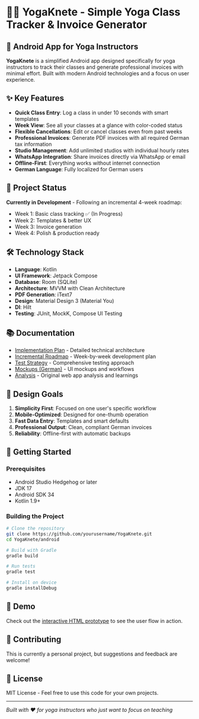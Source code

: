 # 🧘‍♀️ YogaKnete - Simple Yoga Class Tracker & Invoice Generator

## 📱 Android App for Yoga Instructors

**YogaKnete** is a simplified Android app designed specifically for yoga instructors to track their classes and generate professional invoices with minimal effort. Built with modern Android technologies and a focus on user experience.

## ✨ Key Features

- **Quick Class Entry**: Log a class in under 10 seconds with smart templates
- **Week View**: See all your classes at a glance with color-coded status
- **Flexible Cancellations**: Edit or cancel classes even from past weeks  
- **Professional Invoices**: Generate PDF invoices with all required German tax information
- **Studio Management**: Add unlimited studios with individual hourly rates
- **WhatsApp Integration**: Share invoices directly via WhatsApp or email
- **Offline-First**: Everything works without internet connection
- **German Language**: Fully localized for German users

## 🚀 Project Status

**Currently in Development** - Following an incremental 4-week roadmap:
- Week 1: Basic class tracking ✅ (In Progress)
- Week 2: Templates & better UX
- Week 3: Invoice generation
- Week 4: Polish & production ready

## 🛠️ Technology Stack

- **Language**: Kotlin
- **UI Framework**: Jetpack Compose  
- **Database**: Room (SQLite)
- **Architecture**: MVVM with Clean Architecture
- **PDF Generation**: iText7
- **Design**: Material Design 3 (Material You)
- **DI**: Hilt
- **Testing**: JUnit, MockK, Compose UI Testing

## 📚 Documentation

- [Implementation Plan](ANDROID_IMPLEMENTATION_PLAN.md) - Detailed technical architecture
- [Incremental Roadmap](ANDROID_INCREMENTAL_ROADMAP.md) - Week-by-week development plan
- [Test Strategy](ANDROID_TEST_PLAN.md) - Comprehensive testing approach
- [Mockups (German)](MOCKUPS_DEUTSCH.md) - UI mockups and workflows
- [Analysis](ANDROID_PORT_ANALYSIS.md) - Original web app analysis and learnings

## 🎯 Design Goals

1. **Simplicity First**: Focused on one user's specific workflow
2. **Mobile-Optimized**: Designed for one-thumb operation
3. **Fast Data Entry**: Templates and smart defaults
4. **Professional Output**: Clean, compliant German invoices
5. **Reliability**: Offline-first with automatic backups

## 🚦 Getting Started

### Prerequisites
- Android Studio Hedgehog or later
- JDK 17
- Android SDK 34
- Kotlin 1.9+

### Building the Project
```bash
# Clone the repository
git clone https://github.com/yourusername/YogaKnete.git
cd YogaKnete/android

# Build with Gradle
gradle build

# Run tests
gradle test

# Install on device
gradle installDebug
```

## 📱 Demo

Check out the [interactive HTML prototype](prototype/yoga-app-demo.html) to see the user flow in action.

## 🤝 Contributing

This is currently a personal project, but suggestions and feedback are welcome!

## 📄 License

MIT License - Feel free to use this code for your own projects.

---

*Built with ❤️ for yoga instructors who just want to focus on teaching*
